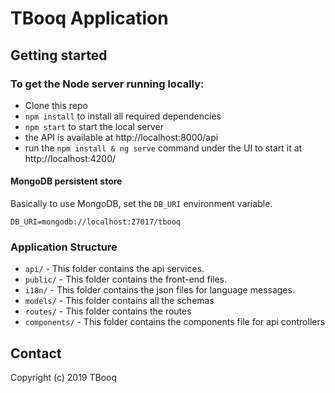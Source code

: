 # TBooq Application

## Getting started

### To get the Node server running locally:

- Clone this repo
- `npm install` to install all required dependencies
- `npm start` to start the local server
- the API is available at http://localhost:8000/api
- run the `npm install & ng serve` command under the UI to start it at http://localhost:4200/

#### MongoDB persistent store
Basically to use MongoDB, set the `DB_URI` environment variable.
```
DB_URI=mongodb://localhost:27017/tbooq
```

### Application Structure
 
- `api/` - This folder contains the api services.
- `public/` - This folder contains the front-end files.
- `i18n/` - This folder contains the json files for language messages.
- `models/` - This folder contains all the schemas
- `routes/` - This folder contains the routes
- `components/` - This folder contains the components file for api controllers


## Contact
Copyright (c) 2019 TBooq
